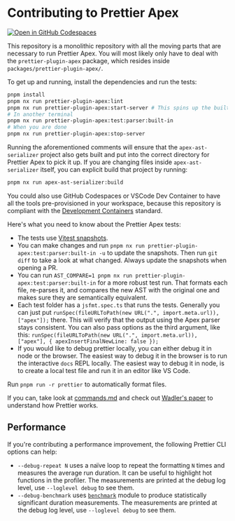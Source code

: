 # Contributing to Prettier Apex

[![Open in GitHub Codespaces](https://github.com/codespaces/badge.svg)](https://codespaces.new/dangmai/prettier-plugin-apex?quickstart=1)

This repository is a monolithic repository with all the moving parts that are necessary to run Prettier Apex.
You will most likely only have to deal with the `prettier-plugin-apex` package,
which resides inside `packages/prettier-plugin-apex/`.

To get up and running, install the dependencies and run the tests:

```bash
pnpm install
pnpm nx run prettier-plugin-apex:lint
pnpm nx run prettier-plugin-apex:start-server # This spins up the built in HTTP parsing server
# In another terminal
pnpm nx run prettier-plugin-apex:test:parser:built-in
# When you are done
pnpm nx run prettier-plugin-apex:stop-server
```

Running the aforementioned comments will ensure that the `apex-ast-serializer`
project also gets built and put into the correct directory for Prettier Apex
to pick it up. If you are changing files inside `apex-ast-serializer` itself,
you can explicit build that project by running:

```bash
pnpm nx run apex-ast-serializer:build
```

You could also use GitHub Codespaces or VSCode Dev Container to have all the
tools pre-provisioned in your workspace, because this repository is compliant
with the [Development Containers](https://containers.dev/) standard.

Here's what you need to know about the Prettier Apex tests:

- The tests use [Vitest snapshots](https://vitest.dev/guide/snapshot).
- You can make changes and run `pnpm nx run prettier-plugin-apex:test:parser:built-in -u` to update the snapshots. Then run `git diff` to take a look at what changed. Always update the snapshots when opening a PR.
- You can run `AST_COMPARE=1 pnpm nx run prettier-plugin-apex:test:parser:built-in` for a more robust test run. That formats each file, re-parses it, and compares the new AST with the original one and makes sure they are semantically equivalent.
- Each test folder has a `jsfmt.spec.ts` that runs the tests. Generally you can just put `runSpec(fileURLToPath(new URL(".", import.meta.url)), ["apex"]);` there. This will verify that the output using the Apex parser stays consistent. You can also pass options as the third argument, like this: `runSpec(fileURLToPath(new URL(".", import.meta.url)), ["apex"], { apexInsertFinalNewLine: false });`
- If you would like to debug prettier locally, you can either debug it in node or the browser. The easiest way to debug it in the browser is to run the interactive `docs` REPL locally. The easiest way to debug it in node, is to create a local test file and run it in an editor like VS Code.

Run `pnpm run -r prettier` to automatically format files.

If you can, take look at [commands.md](https://github.com/prettier/prettier/blob/master/commands.md) and check out [Wadler's paper](http://homepages.inf.ed.ac.uk/wadler/papers/prettier/prettier.pdf) to understand how Prettier works.

## Performance

If you're contributing a performance improvement, the following Prettier CLI options can help:

- `--debug-repeat N` uses a naïve loop to repeat the formatting `N` times and measures the average run duration. It can be useful to highlight hot functions in the profiler. The measurements are printed at the debug log level, use `--loglevel debug` to see them.
- `--debug-benchmark` uses [`benchmark`](https://npm.im/benchmark) module to produce statistically significant duration measurements. The measurements are printed at the debug log level, use `--loglevel debug` to see them.
